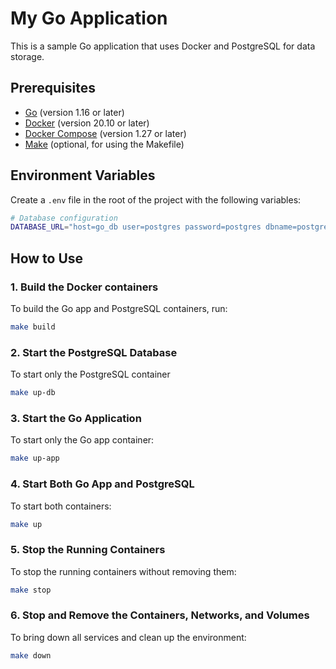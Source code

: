 # My Go Application

This is a sample Go application that uses Docker and PostgreSQL for data storage.

## Prerequisites

- [Go](https://golang.org/doc/install) (version 1.16 or later)
- [Docker](https://docs.docker.com/get-docker/) (version 20.10 or later)
- [Docker Compose](https://docs.docker.com/compose/install/) (version 1.27 or later)
- [Make](https://www.gnu.org/software/make/) (optional, for using the Makefile)

## Environment Variables

Create a `.env` file in the root of the project with the following variables:

``` bash
# Database configuration
DATABASE_URL="host=go_db user=postgres password=postgres dbname=postgres sslmode=disable"
```

## How to Use

### 1. Build the Docker containers

To build the Go app and PostgreSQL containers, run:

```bash
make build
```
### 2. Start the PostgreSQL Database
To start only the PostgreSQL container
```bash
make up-db
```
### 3. Start the Go Application
To start only the Go app container:
```bash
make up-app
```
### 4. Start Both Go App and PostgreSQL
To start both containers:
```bash
make up
```
### 5. Stop the Running Containers
To stop the running containers without removing them: 
```bash
make stop
```
### 6. Stop and Remove the Containers, Networks, and Volumes
To bring down all services and clean up the environment: 
```bash
make down
```


